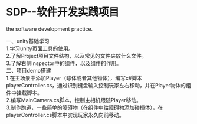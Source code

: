 # SDP--软件开发实践项目
the software development practice.

一、unity基础学习<br />
    1.学习unity页面工具的使用。<br />
    2.了解Project项目文件结构，以及常见的文件夹放什么文件。<br />
    3.了解右侧Inspector中的组件，以及组件的作用。
<br />
二、项目demo搭建<br />
    1.在主场景中添加Player（球体或者其他物体），编写c#脚本playerController.cs，通过识别键盘输入控制玩家左右移动，并在Player物体的组件中挂载脚本。<br />
    2.编写MainCamera.cs脚本，控制主相机跟随Player移动。<br />
    3.制作跑道，一些简单的障碍物（在组件中给障碍物添加碰撞体），在playerController.cs脚本中实现玩家永久向前移动。

